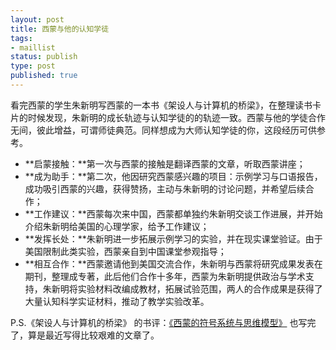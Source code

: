 ```yaml
--- 
layout: post
title: 西蒙与他的认知学徒
tags: 
- maillist
status: publish
type: post
published: true
---
```


看完西蒙的学生朱新明写西蒙的一本书《架设人与计算机的桥梁》，在整理读书卡片的时候发现，朱新明的成长轨迹与认知学徒的的轨迹一致。西蒙与他的学徒合作无间，彼此增益，可谓师徒典范。同样想成为大师认知学徒的你，这段经历可供参考。

* **启蒙接触：**第一次与西蒙的接触是翻译西蒙的文章，听取西蒙讲座；
* **成为助手：**第二次，他因研究西蒙感兴趣的项目：示例学习与口语报告，成功吸引西蒙的兴趣，获得赞扬，主动与朱新明的讨论问题，并希望后续合作；
* **工作建议：**西蒙每次来中国，西蒙都单独约朱新明交谈工作进展，并开始介绍朱新明给美国的心理学家，给予工作建议；
* **发挥长处：**朱新明进一步拓展示例学习的实验，并在现实课堂验证。由于美国限制此类实验，西蒙亲自到中国课堂参观指导；
* **相互合作：**西蒙邀请他到美国交流合作，朱新明与西蒙将研究成果发表在期刊，整理成专著，此后他们合作十多年，西蒙为朱新明提供政治与学术支持，朱新明将实验材料改编成教材，拓展试验范围，两人的合作成果是获得了大量认知科学实证材料，推动了教学实验改革。

P.S.《架设人与计算机的桥梁》  的书评：[《西蒙的符号系统与思维模型》](http://www.cnfeat.com/blog/2017/08/02/SimonSystemMosel/) 也写完了，算是最近写得比较艰难的文章了。